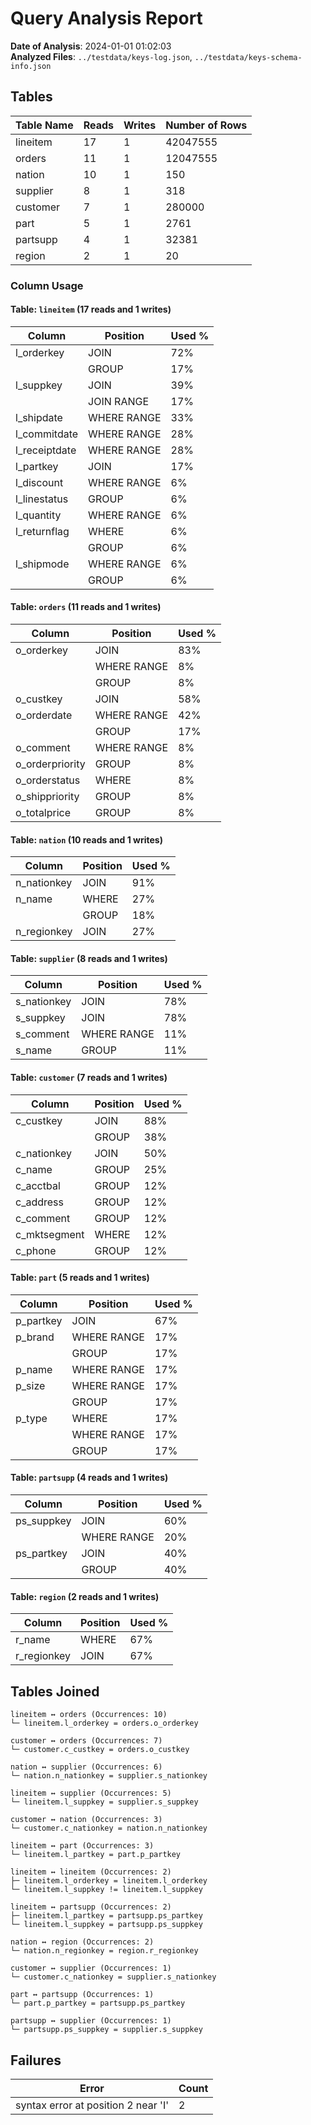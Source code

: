 # Query Analysis Report

**Date of Analysis**: 2024-01-01 01:02:03  
**Analyzed Files**: `../testdata/keys-log.json`, `../testdata/keys-schema-info.json`

## Tables
|Table Name|Reads|Writes|Number of Rows|
|---|---|---|---|
|lineitem|17|1|42047555|
|orders|11|1|12047555|
|nation|10|1|150|
|supplier|8|1|318|
|customer|7|1|280000|
|part|5|1|2761|
|partsupp|4|1|32381|
|region|2|1|20|

### Column Usage
#### Table: `lineitem` (17 reads and 1 writes)
|Column|Position|Used %|
|---|---|---|
|l_orderkey|JOIN|72%|
||GROUP|17%|
|l_suppkey|JOIN|39%|
||JOIN RANGE|17%|
|l_shipdate|WHERE RANGE|33%|
|l_commitdate|WHERE RANGE|28%|
|l_receiptdate|WHERE RANGE|28%|
|l_partkey|JOIN|17%|
|l_discount|WHERE RANGE|6%|
|l_linestatus|GROUP|6%|
|l_quantity|WHERE RANGE|6%|
|l_returnflag|WHERE|6%|
||GROUP|6%|
|l_shipmode|WHERE RANGE|6%|
||GROUP|6%|

#### Table: `orders` (11 reads and 1 writes)
|Column|Position|Used %|
|---|---|---|
|o_orderkey|JOIN|83%|
||WHERE RANGE|8%|
||GROUP|8%|
|o_custkey|JOIN|58%|
|o_orderdate|WHERE RANGE|42%|
||GROUP|17%|
|o_comment|WHERE RANGE|8%|
|o_orderpriority|GROUP|8%|
|o_orderstatus|WHERE|8%|
|o_shippriority|GROUP|8%|
|o_totalprice|GROUP|8%|

#### Table: `nation` (10 reads and 1 writes)
|Column|Position|Used %|
|---|---|---|
|n_nationkey|JOIN|91%|
|n_name|WHERE|27%|
||GROUP|18%|
|n_regionkey|JOIN|27%|

#### Table: `supplier` (8 reads and 1 writes)
|Column|Position|Used %|
|---|---|---|
|s_nationkey|JOIN|78%|
|s_suppkey|JOIN|78%|
|s_comment|WHERE RANGE|11%|
|s_name|GROUP|11%|

#### Table: `customer` (7 reads and 1 writes)
|Column|Position|Used %|
|---|---|---|
|c_custkey|JOIN|88%|
||GROUP|38%|
|c_nationkey|JOIN|50%|
|c_name|GROUP|25%|
|c_acctbal|GROUP|12%|
|c_address|GROUP|12%|
|c_comment|GROUP|12%|
|c_mktsegment|WHERE|12%|
|c_phone|GROUP|12%|

#### Table: `part` (5 reads and 1 writes)
|Column|Position|Used %|
|---|---|---|
|p_partkey|JOIN|67%|
|p_brand|WHERE RANGE|17%|
||GROUP|17%|
|p_name|WHERE RANGE|17%|
|p_size|WHERE RANGE|17%|
||GROUP|17%|
|p_type|WHERE|17%|
||WHERE RANGE|17%|
||GROUP|17%|

#### Table: `partsupp` (4 reads and 1 writes)
|Column|Position|Used %|
|---|---|---|
|ps_suppkey|JOIN|60%|
||WHERE RANGE|20%|
|ps_partkey|JOIN|40%|
||GROUP|40%|

#### Table: `region` (2 reads and 1 writes)
|Column|Position|Used %|
|---|---|---|
|r_name|WHERE|67%|
|r_regionkey|JOIN|67%|

## Tables Joined
```
lineitem ↔ orders (Occurrences: 10)
└─ lineitem.l_orderkey = orders.o_orderkey

customer ↔ orders (Occurrences: 7)
└─ customer.c_custkey = orders.o_custkey

nation ↔ supplier (Occurrences: 6)
└─ nation.n_nationkey = supplier.s_nationkey

lineitem ↔ supplier (Occurrences: 5)
└─ lineitem.l_suppkey = supplier.s_suppkey

customer ↔ nation (Occurrences: 3)
└─ customer.c_nationkey = nation.n_nationkey

lineitem ↔ part (Occurrences: 3)
└─ lineitem.l_partkey = part.p_partkey

lineitem ↔ lineitem (Occurrences: 2)
├─ lineitem.l_orderkey = lineitem.l_orderkey
└─ lineitem.l_suppkey != lineitem.l_suppkey

lineitem ↔ partsupp (Occurrences: 2)
├─ lineitem.l_partkey = partsupp.ps_partkey
└─ lineitem.l_suppkey = partsupp.ps_suppkey

nation ↔ region (Occurrences: 2)
└─ nation.n_regionkey = region.r_regionkey

customer ↔ supplier (Occurrences: 1)
└─ customer.c_nationkey = supplier.s_nationkey

part ↔ partsupp (Occurrences: 1)
└─ part.p_partkey = partsupp.ps_partkey

partsupp ↔ supplier (Occurrences: 1)
└─ partsupp.ps_suppkey = supplier.s_suppkey

```
## Failures
|Error|Count|
|---|---|
|syntax error at position 2 near 'I'|2|

